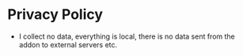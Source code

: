 # Privacy Policy
- I collect no data, everything is local, there is no data sent from the addon to external servers etc.
